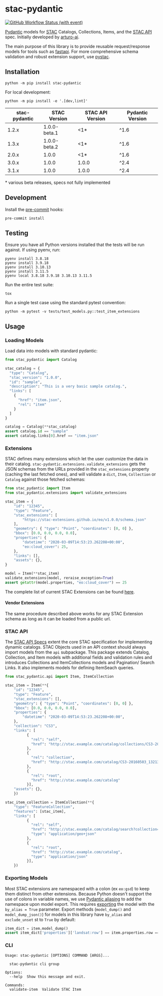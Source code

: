 # stac-pydantic

[![GitHub Workflow Status (with event)](https://img.shields.io/github/actions/workflow/status/stac-utils/stac-pydantic/cicd.yml?style=for-the-badge)](https://github.com/stac-utils/stac-pydantic/actions/workflows/cicd.yml)

[Pydantic](https://pydantic-docs.helpmanual.io/) models for [STAC](https://github.com/radiantearth/stac-spec) Catalogs, Collections, Items, and the [STAC API](https://github.com/radiantearth/stac-api-spec) spec.
Initially developed by [arturo-ai](https://github.com/arturo-ai).

The main purpose of this library is to provide reusable request/response models for tools such as [fastapi](https://fastapi.tiangolo.com/).
For more comprehensive schema validation and robust extension support, use [pystac](https://github.com/stac-utils/pystac).

## Installation

```shell
python -m pip install stac-pydantic
```

For local development:

```shell
python -m pip install -e '.[dev,lint]'
```

| stac-pydantic | STAC Version | STAC API Version | Pydantic Version |
|--------------|---------------|------------------|-----------------|
| 1.2.x         | 1.0.0-beta.1 | <1* | ^1.6 |
| 1.3.x         | 1.0.0-beta.2 | <1* | ^1.6 |
| 2.0.x         | 1.0.0        | <1* | ^1.6 |
| 3.0.x         | 1.0.0        | 1.0.0 | ^2.4 |
| 3.1.x         | 1.0.0        | 1.0.0 | ^2.4 |

\* various beta releases, specs not fully implemented

## Development

Install the [pre-commit](https://pre-commit.com/) hooks:

```shell
pre-commit install
```

## Testing

Ensure you have all Python versions installed that the tests will be run against. If using pyenv, run:

```shell
pyenv install 3.8.18
pyenv install 3.9.18
pyenv install 3.10.13
pyenv install 3.11.5
pyenv local 3.8.18 3.9.18 3.10.13 3.11.5
```

Run the entire test suite:

```shell
tox
```

Run a single test case using the standard pytest convention:

```shell
python -m pytest -v tests/test_models.py::test_item_extensions
```

## Usage

### Loading Models

Load data into models with standard pydantic:

```python
from stac_pydantic import Catalog

stac_catalog = {
  "type": "Catalog",
  "stac_version": "1.0.0",
  "id": "sample",
  "description": "This is a very basic sample catalog.",
  "links": [
    {
      "href": "item.json",
      "rel": "item"
    }
  ]
}

catalog = Catalog(**stac_catalog)
assert catalog.id == "sample"
assert catalog.links[0].href == "item.json"
```

### Extensions

STAC defines many extensions which let the user customize the data in their catalog. `stac-pydantic.extensions.validate_extensions` gets the JSON schemas from the URLs provided in the `stac_extensions` property (caching the last fetched ones), and will validate a `dict`, `Item`, `Collection` or `Catalog` against those fetched schemas:

```python
from stac_pydantic import Item
from stac_pydantic.extensions import validate_extensions

stac_item = {
    "id": "12345",
    "type": "Feature",
    "stac_extensions": [
        "https://stac-extensions.github.io/eo/v1.0.0/schema.json"
    ],
    "geometry": { "type": "Point", "coordinates": [0, 0] },
    "bbox": [0.0, 0.0, 0.0, 0.0],
    "properties": {
        "datetime": "2020-03-09T14:53:23.262208+00:00",
        "eo:cloud_cover": 25,
    },
    "links": [],
    "assets": {},
}

model = Item(**stac_item)
validate_extensions(model, reraise_exception=True)
assert getattr(model.properties, "eo:cloud_cover") == 25
```

The complete list of current STAC Extensions can be found [here](https://stac-extensions.github.io/).

#### Vendor Extensions

The same procedure described above works for any STAC Extension schema as long as it can be loaded from a public url.

### STAC API

The [STAC API Specs](https://github.com/radiantearth/stac-api-spec) extent the core STAC specification for implementing dynamic catalogs. STAC Objects used in an API context should always import models from the `api` subpackage. This package extends
Catalog, Collection, and Item models with additional fields and validation rules and introduces Collections and ItemCollections models and Pagination/ Search Links.
It also implements models for defining ItemSeach queries.

```python
from stac_pydantic.api import Item, ItemCollection

stac_item = Item(**{
    "id": "12345",
    "type": "Feature",
    "stac_extensions": [],
    "geometry": { "type": "Point", "coordinates": [0, 0] },
    "bbox": [0.0, 0.0, 0.0, 0.0],
    "properties": {
        "datetime": "2020-03-09T14:53:23.262208+00:00",
    },
    "collection": "CS3",
    "links": [
          {
            "rel": "self",
            "href": "http://stac.example.com/catalog/collections/CS3-20160503_132130_04/items/CS3-20160503_132130_04.json"
          },
          {
            "rel": "collection",
            "href": "http://stac.example.com/catalog/CS3-20160503_132130_04/catalog.json"
          },
          {
            "rel": "root",
            "href": "http://stac.example.com/catalog"
          }],
    "assets": {},
    })

stac_item_collection = ItemCollection(**{
    "type": "FeatureCollection",
    "features": [stac_item],
    "links": [
          {
            "rel": "self",
            "href": "http://stac.example.com/catalog/search?collection=CS3",
            "type": "application/geo+json"
          },
          {
            "rel": "root",
            "href": "http://stac.example.com/catalog",
            "type": "application/json"
          }],
    })
```

### Exporting Models

Most STAC extensions are namespaced with a colon (ex `eo:gsd`) to keep them distinct from other extensions.  Because
Python doesn't support the use of colons in variable names, we use [Pydantic aliasing](https://pydantic-docs.helpmanual.io/usage/model_config/#alias-generator)
to add the namespace upon model export.  This requires [exporting](https://pydantic-docs.helpmanual.io/usage/exporting_models/)
the model with the `by_alias = True` parameter. Export methods (`model_dump()` and `model_dump_json()`) for models in this library have `by_alias` and `exclude_unset` st to `True` by default:

```python
item_dict = item.model_dump()
assert item_dict['properties']['landsat:row'] == item.properties.row == 250
```

### CLI

```text
Usage: stac-pydantic [OPTIONS] COMMAND [ARGS]...

  stac-pydantic cli group

Options:
  --help  Show this message and exit.

Commands:
  validate-item  Validate STAC Item
```
